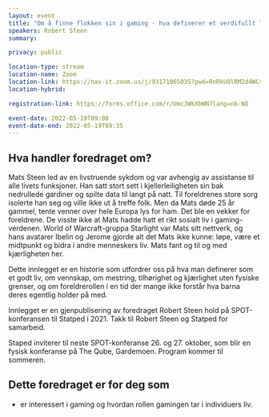 ```yaml
---
layout: event
title: "Om å finne flokken sin i gaming - hva definerer et verdifullt liv?"
speakers: Robert Steen
summary: 

privacy: public

location-type: stream
location-name: Zoom
location-link: https://nav-it.zoom.us/j/93171065035?pwd=RnRkU0lRM2d4WCsyTlU1eDZ5dVRBQT09
location-hybrid:

registration-link: https://forms.office.com/r/UmcJWkXbWN?lang=nb-NO

event-date: 2022-05-19T09:00
event-date-end: 2022-05-19T09:35
---
```

## Hva handler foredraget om?
Mats Steen led av en livstruende sykdom og var avhengig av assistanse til alle livets funksjoner. Han satt stort sett i kjellerleiligheten sin bak nedrullede gardiner og spilte data til langt på natt. Til foreldrenes store sorg isolerte han seg og ville ikke ut å treffe folk. Men da Mats døde 25 år gammel, tente venner over hele Europa lys for ham. Det ble en vekker for foreldrene. De visste ikke at Mats hadde hatt et rikt sosialt liv i gaming-verdenen. World of Warcraft-gruppa Starlight var Mats sitt nettverk, og hans avatarer Ibelin og Jerome gjorde alt det Mats ikke kunne: løpe, være et midtpunkt og bidra i andre menneskers liv. Mats fant og til og med kjærligheten her.

Dette innlegget er en historie som utfordrer oss på hva man definerer som et godt liv, om vennskap, om mestring, tilhørighet og kjærlighet uten fysiske grenser, og om foreldrerollen i en tid der mange ikke forstår hva barna deres egentlig holder på med.

Innlegget er en gjenpublisering av foredraget Robert Steen hold på SPOT-konferansen til Statped i 2021. Takk til Robert Steen og Statped for samarbeid.

Staped inviterer til neste SPOT-konferanse 26. og 27. oktober, som blir en fysisk konferanse på The Qube, Gardemoen. Program kommer til sommeren.

## Dette foredraget er for deg som
- er interessert i gaming og hvordan rollen gamingen tar i individuers liv.
